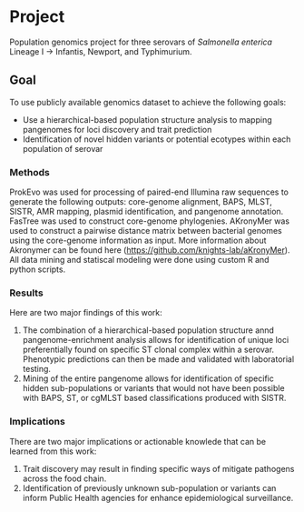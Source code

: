 # Project

Population genomics project for three serovars of *Salmonella enterica* Lineage I -> Infantis, Newport, and Typhimurium.

## Goal

To use publicly available genomics dataset to achieve the following goals:

* Use a hierarchical-based population structure analysis to mapping pangenomes for loci discovery and trait prediction
* Identification of novel hidden variants or potential ecotypes within each population of serovar

### Methods

ProkEvo was used for processing of paired-end Illumina raw sequences to generate the following outputs: core-genome alignment, BAPS, MLST, 
SISTR, AMR mapping, plasmid identification, and pangenome annotation. 
FasTree was used to construct core-genome phylogenies. 
AKronyMer was used to construct a pairwise distance matrix between bacterial genomes using the core-genome information as input. More information about Akronymer 
can be found here (https://github.com/knights-lab/aKronyMer).
All data mining and statiscal modeling were done using custom R and python scripts. 

### Results 

Here are two major findings of this work:

1. The combination of a hierarchical-based population structure annd pangenome-enrichment analysis allows for identification of unique loci preferentially found on specific ST clonal complex within a serovar. Phenotypic predictions can then be made and validated with laboratorial testing. 
2. Mining of the entire pangenome allows for identification of specific hidden sub-populations or variants that would not have been possible with BAPS, ST, or cgMLST based classifications produced with SISTR. 

### Implications 

There are two major implications or actionable knowlede that can be learned from this work:

1. Trait discovery may result in finding specific ways of mitigate pathogens across the food chain. 
2. Identification of previously unknown sub-population or variants can inform Public Health agencies for enhance epidemiological surveillance. 
